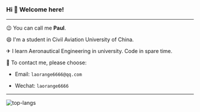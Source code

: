 <!--
**laorange/laorange** is a ✨ _special_ ✨ repository because its `README.md` (this file) appears on your GitHub profile.

Here are some ideas to get you started:

- 🔭 I’m currently working on ...
- 🌱 I’m currently learning ...
- 👯 I’m looking to collaborate on ...
- 🤔 I’m looking for help with ...
- 💬 Ask me about ...
- 📫 How to reach me: ...
- 😄 Pronouns: ...
- ⚡ Fun fact: ...
-->

### Hi 👋 Welcome here!

----

😉 You can call me **Paul**.

😄 I'm a student in Civil Aviation University of China.

✈ I learn Aeronautical Engineering in university. Code in spare time.

💬 To contact me, please choose:

+ Email: `laorange6666@qq.com`

+ Wechat: `laorange6666`

----

![top-langs](https://github-readme-stats.vercel.app/api/top-langs/?username=laorange&hide=html,css,shell,dockerfile&layout=compact&langs_count=6)

